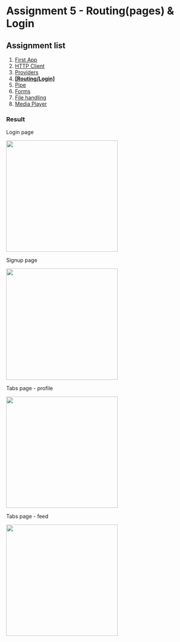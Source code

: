 # Assignment 5 - Routing(pages) & Login

## Assignment list
1. [First App](https://github.com/joonasmkauppinen/first-ionic-app/tree/master)
2. [HTTP Client](https://github.com/joonasmkauppinen/first-ionic-app/tree/http-a)
3. [Providers](https://github.com/joonasmkauppinen/first-ionic-app/tree/ionic-providers)
4. **[[Routing/Login]](https://github.com/joonasmkauppinen/first-ionic-app/tree/ionic-routing-login-before-there-was-teacher-instructions)**
5. [Pipe]()
6. [Forms]()
7. [File handling]()
8. [Media Player]()

### Result
Login page

<img src="https://user-images.githubusercontent.com/28673805/51698578-407e5780-2013-11e9-84d7-d253f4c33e5f.PNG" width="300">

Signup page

<img src="https://user-images.githubusercontent.com/28673805/51698621-5db32600-2013-11e9-9775-4519a5a10e84.PNG" width="300">

Tabs page - profile

<img src="https://user-images.githubusercontent.com/28673805/51698660-79b6c780-2013-11e9-96c8-22b6abe57a44.PNG" width="300">

Tabs page - feed

<img src="https://user-images.githubusercontent.com/28673805/51698707-96eb9600-2013-11e9-8f95-902b3240d20a.PNG" width="300">
